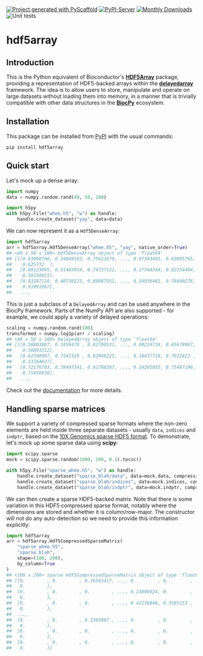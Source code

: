 <!-- These are examples of badges you might want to add to your README:
     please update the URLs accordingly

[![Built Status](https://api.cirrus-ci.com/github/<USER>/hdf5array.svg?branch=main)](https://cirrus-ci.com/github/<USER>/hdf5array)
[![ReadTheDocs](https://readthedocs.org/projects/hdf5array/badge/?version=latest)](https://hdf5array.readthedocs.io/en/stable/)
[![Coveralls](https://img.shields.io/coveralls/github/<USER>/hdf5array/main.svg)](https://coveralls.io/r/<USER>/hdf5array)
[![Conda-Forge](https://img.shields.io/conda/vn/conda-forge/hdf5array.svg)](https://anaconda.org/conda-forge/hdf5array)
[![Twitter](https://img.shields.io/twitter/url/http/shields.io.svg?style=social&label=Twitter)](https://twitter.com/hdf5array)
-->

[![Project generated with PyScaffold](https://img.shields.io/badge/-PyScaffold-005CA0?logo=pyscaffold)](https://pyscaffold.org/)
[![PyPI-Server](https://img.shields.io/pypi/v/hdf5array.svg)](https://pypi.org/project/hdf5array/)
[![Monthly Downloads](https://pepy.tech/badge/hdf5array/month)](https://pepy.tech/project/hdf5array)
![Unit tests](https://github.com/BiocPy/hdf5array/actions/workflows/pypi-test.yml/badge.svg)


# hdf5array

## Introduction

This is the Python equivalent of Bioconductor's [**HDF5Array**](https://bioconductor.org/packages/HDF5Array) package,
providing a representation of HDF5-backed arrays within the [**delayedarray**](https://github.com/BiocPy/delayedarray) framework.
The idea is to allow users to store, manipulate and operate on large datasets without loading them into memory,
in a manner that is trivially compatible with other data structures in the [**BiocPy**](https::/github.com/BiocPy) ecosystem.

## Installation

This package can be installed from [PyPI](https://pypi.org/project/hdf5array/) with the usual commands:

```shell
pip install hdf5array
```

## Quick start

Let's mock up a dense array:

```python
import numpy
data = numpy.random.rand(40, 50, 100)

import h5py
with h5py.File("whee.h5", "w") as handle:
    handle.create_dataset("yay", data=data)
```

We can now represent it as a `Hdf5DenseArray`:

```python
import hdf5array
arr = hdf5array.Hdf5DenseArray("whee.h5", "yay", native_order=True)
## <40 x 50 x 100> Hdf5DenseArray object of type 'float64'
## [[[0.63008796, 0.34849183, 0.75621679, ..., 0.07343495, 0.63095765,
##    0.625732  ],
##   [0.68123095, 0.91403054, 0.74737122, ..., 0.17344344, 0.82254404,
##    0.58158815],
##   [0.83287116, 0.40738123, 0.89887551, ..., 0.34936481, 0.76600276,
##    0.91991967],
##   ...,
```

This is just a subclass of a `DelayedArray` and can be used anywhere in the BiocPy framework.
Parts of the NumPy API are also supported - for example, we could apply a variety of delayed operations:

```python
scaling = numpy.random.rand(100)
transformed = numpy.log1p(arr / scaling)
## <40 x 50 x 100> DelayedArray object of type 'float64'
## [[[0.58803887, 0.3458478 , 0.82700531, ..., 0.08224734, 0.65678967,
##    0.56893312],
##   [0.62348907, 0.7341526 , 0.82040225, ..., 0.18437718, 0.7932422 ,
##    0.53784637],
##   [0.72176703, 0.39407341, 0.92788307, ..., 0.34205035, 0.75487196,
##    0.75456938],
##   ...,
```

Check out the [documentation](https://biocpy.github.io/hdf5array/) for more details.

## Handling sparse matrices

We support a variety of compressed sparse formats where the non-zero elements are held inside three separate datasets -
usually `data`, `indices` and `indptr`, based on the [10X Genomics sparse HDF5 format](https://support.10xgenomics.com/single-cell-gene-expression/software/pipelines/latest/advanced/h5_matrices).
To demonstrate, let's mock up some sparse data using **scipy**:

```python
import scipy.sparse
mock = scipy.sparse.random(1000, 200, 0.1).tocsc()

with h5py.File("sparse_whee.h5", "w") as handle:
    handle.create_dataset("sparse_blah/data", data=mock.data, compression="gzip")
    handle.create_dataset("sparse_blah/indices", data=mock.indices, compression="gzip")
    handle.create_dataset("sparse_blah/indptr", data=mock.indptr, compression="gzip")
```

We can then create a sparse HDF5-backed matrix.
Note that there is some variation in this HDF5 compressed sparse format, notably where the dimensions are stored and whether it is column/row-major.
The constructor will not do any auto-detection so we need to provide this information explicitly:

```python
import hdf5array
arr = hdf5array.Hdf5CompressedSparseMatrix(
    "sparse_whee.h5",
    "sparse_blah",
    shape=(100, 200),
    by_column=True
)
## <100 x 200> sparse Hdf5CompressedSparseMatrix object of type 'float64'
## [[0.        , 0.        , 0.26563417, ..., 0.        , 0.        ,
##   0.        ],
##  [0.        , 0.        , 0.        , ..., 0.23896924, 0.        ,
##   0.        ],
##  [0.        , 0.        , 0.        , ..., 0.42236848, 0.3585153 ,
##   0.        ],
##  ...,
##  [0.        , 0.        , 0.3363087 , ..., 0.        , 0.        ,
##   0.        ],
##  [0.        , 0.        , 0.        , ..., 0.        , 0.        ,
##   0.        ],
##  [0.        , 0.        , 0.        , ..., 0.        , 0.        ,
##   0.        ]]
```
